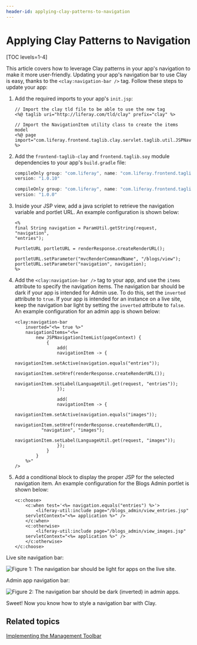 ```yaml
---
header-id: applying-clay-patterns-to-navigation
---
```


# Applying Clay Patterns to Navigation

[TOC levels=1-4]

This article covers how to leverage Clay patterns in your app's navigation to 
make it more user-friendly. Updating your app's navigation bar to use Clay is 
easy, thanks to the `<clay:navigation-bar />` tag. Follow these steps to update 
your app:

1.  Add the required imports to your app's `init.jsp`:

    ```markup
    // Import the clay tld file to be able to use the new tag
    <%@ taglib uri="http://liferay.com/tld/clay" prefix="clay" %>

    // Import the NavigationItem utility class to create the items model
    <%@ page import="com.liferay.frontend.taglib.clay.servlet.taglib.util.JSPNavigationItemList" %>
    ```

2.  Add the `frontend-taglib-clay` and `frontend.taglib.soy` module dependencies 
    to your app's `build.gradle` file:

    ```groovy
    compileOnly group: "com.liferay", name: "com.liferay.frontend.taglib.soy", 
    version: "1.0.10"

    compileOnly group: "com.liferay", name: "com.liferay.frontend.taglib.clay", 
    version: "1.0.0"
    ```

3.  Inside your JSP view, add a java scriplet to retrieve the navigation 
    variable and portlet URL. An example configuration is shown below:

    ```markup
    <%
    final String navigation = ParamUtil.getString(request, "navigation", 
    "entries");

    PortletURL portletURL = renderResponse.createRenderURL();

    portletURL.setParameter("mvcRenderCommandName", "/blogs/view");
    portletURL.setParameter("navigation", navigation);
    %>
    ```

4.  Add the `<clay:navigation-bar />` tag to your app, and use the `items` 
    attribute to specify the navigation items. The navigation bar should be dark 
    if your app is intended for Admin use. To do this, set the `inverted` 
    attribute to `true`. If your app is intended for an instance on a live site, 
    keep the navigation bar light by setting the `inverted` attribute to 
    `false`. An example configuration for an admin app is shown below:

    ```markup
    <clay:navigation-bar
    	inverted="<%= true %>"
    	navigationItems="<%=
    		new JSPNavigationItemList(pageContext) {
    			{
    				add(
    				navigationItem -> {
    					navigationItem.setActive(navigation.equals("entries"));
    					navigationItem.setHref(renderResponse.createRenderURL());
    					navigationItem.setLabel(LanguageUtil.get(request, "entries"));
    				});

    				add(
    				navigationItem -> {
    					navigationItem.setActive(navigation.equals("images"));
    					navigationItem.setHref(renderResponse.createRenderURL(), 
              "navigation", "images");
    					navigationItem.setLabel(LanguageUtil.get(request, "images"));
    				});
    			}
    		}
    	%>"
    />
    ```

5.  Add a conditional block to display the proper JSP for the selected 
    navigation item. An example configuration for the Blogs Admin portlet is 
    shown below:

    ```markup
    <c:choose>
    	<c:when test='<%= navigation.equals("entries") %>'>
    		<liferay-util:include page="/blogs_admin/view_entries.jsp" 
        servletContext="<%= application %>" />
    	</c:when>
    	<c:otherwise>
    		<liferay-util:include page="/blogs_admin/view_images.jsp" 
        servletContext="<%= application %>" />
    	</c:otherwise>
    </c:choose>
    ```

Live site navigation bar:

![Figure 1: The navigation bar should be light for apps on the live site.](../../../images/clay-patterns-navbar.png)

Admin app navigation bar:

![Figure 2: The navigation bar should be dark (inverted) in admin apps.](../../../images/clay-patterns-navbar-inverted.png)

Sweet! Now you know how to style a navigation bar with Clay. 

## Related topics

[Implementing the Management Toolbar](/docs/7-2/frameworks/-/knowledge_base/f/implementing-the-management-toolbar)
